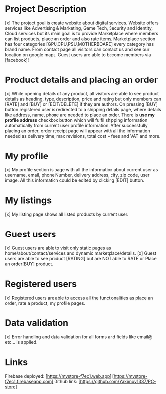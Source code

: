 # Project Description 

[x] The project goal is create website about digital services. Website offers services like
Advertising & Marketing, Game Tech, Security and Identity, Cloud services but its main goal is 
to provide Marketplace where members can list products, place an order and also rate items.
Marketplace section has four categories [GPU,CPU,PSU,MOTHERBOARD] every category has brand name.
From contact page all visitors can contact us and see our location on google maps.
Guest users are able to become members via [facebook]!

# Product details and placing an order 
[x] While opening details of any product, all visitors are able to see product details as 
heading, type, description, price and rating but only members can [RATE] and [BUY] or [EDIT/DELETE]
if they are authors. On pressing [BUY] button registered user is redirected to a shipping details page,
where details like address, name, phone are needed to place an order. There is **use my profile address**
checkbox button which will fulfil shipping information automatically from current user profile information.
After successfully placing an order, order receipt page will appear with all the information needed as
delivery time, max revisions, total cost + fees and VAT and more.

# My profile 
[x] My profile section is page with all the information about current user as username, email, phone Number,
delivery address, city, zip code, user image. All this information could be edited by clicking [EDIT] button.

# My listings
[x] My listing page shows all listed products by current user.

# Guest users
[x] Guest users are able to visit only static pages as home/about/contact/services and dynamic marketplace/details.
[x] Guest users are able to see product [RATING] but are NOT able to RATE or Place an order[BUY] product.

# Registered users
[x] Registered users are able to access all the functionalities as place an order, rate a product, my profile pages.

# Data validation
[x] Error handling and data validation for all forms and fields like email@ etc... is applied.

# Links 
Firebase deployed: [https://mystore-f7ec1.web.app] [https://mystore-f7ec1.firebaseapp.com]
Github link: [https://github.com/Yakimov1337/PC-store]

